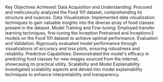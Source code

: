 Key Objectives Achieved:
Data Acquisition and Understanding: Procured and meticulously analyzed the Food 101 dataset, comprehending its structure and nuances.
Data Visualization: Implemented data visualization techniques to gain valuable insights into the diverse array of food classes present in the dataset.
Model Training and Fine-tuning: Employed transfer learning techniques, fine-tuning the Inception Pretrained and Inceptionv3 models on the Food 101 dataset to achieve optimal performance.
Evaluation and Validation: Rigorously evaluated model performance through visualizations of accuracy and loss plots, ensuring robustness and reliability.
Predictive Capabilities: Demonstrated the model's efficacy in predicting food classes for new images sourced from the internet, showcasing its practical utility.
Scalability and Model Explainability: Investigated scalability aspects and delved into model explainability techniques to enhance interpretability and transparency.
